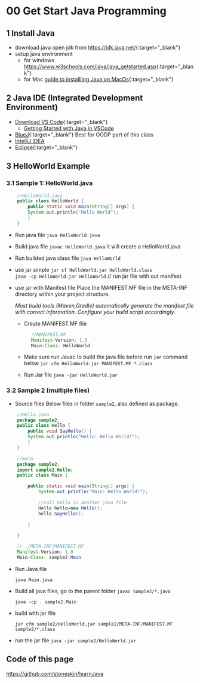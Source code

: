 # 00 Get Start Java Programming

## 1 Install Java

- download java open jdk from <https://jdk.java.net/>{:target="_blank"}
- setup java environment 
    - for windows <https://www.w3schools.com/java/java_getstarted.asp>{:target="_blank"}
    - for Mac [guide to installling Java on MacOs](https://tejaksha-k.medium.com/a-step-by-step-guide-to-installing-java-on-macos-5188bfdf99d7){:target="_blank"}

## 2 Java IDE (Integrated Development Environment)

- [Download VS Code](https://code.visualstudio.com/download){:target="_blank"}
  - [Getting Started with Java in VSCode](https://code.visualstudio.com/docs/java/java-tutorial)
- [BlueJ](https://bluej.org){:target="_blank"} Best for OODP part of this class
- [IntelliJ IDEA](https://www.jetbrains.com/idea/{:target="_blank"})
- [Eclipse](https://eclipseide.org/){:target="_blank"}


## 3 HelloWorld Example 


### 3.1 Sample 1: HelloWorld.java

```java
    //HelloWorld.java
    public class HelloWorld {
        public static void main(String[] args) {
        System.out.println("Hello World");
        }
    }
```

- Run java file
    `java HelloWorld.java`

- Build java file
    `javac HelloWorld.java`
    it will create a HelloWorld.java

- Run builded java class file
    `java HelloWorld`


- use jar simple
       `jar cf HelloWorld.jar HelloWorld.class`  
       `java -cp HelloWorld.jar HelloWorld` // run jar file with out manifest 

- use jar with Manifest file
  Place the MANIFEST.MF file in the META-INF directory within your project structure.
  
    *Most build tools (Maven,Gradle) automatically generate the manifest file with correct information. Configure your build script accordingly.*

  - Create MANIFEST.MF file
  ```java
        //MANIFEST.MF 
        Manifest-Version: 1.0
        Main-Class: HelloWorld
  ```
  - Make sure run Javac to build the java file before run `jar` command below
    `jar cfm HelloWorld.jar MANIFEST.MF *.class`

  - Run Jar file
    `java -jar HelloWorld.jar`
   


### 3.2 Sample 2 (multiple files)

- Source files
Below files in folder `sample2`, also defined as package.

```java
    //Hello.java
    package sample2;
    public class Hello {
        public void SayHello() {
        System.out.println("Hello: Hello World!");
        }
    }
```

```java
    //main
    package sample2;
    import sample2.Hello;
    public class Main {

        public static void main(String[] args) {
            System.out.println("Main: Hello World!");

            //call hello in another java file
            Hello hello=new Hello();
            hello.SayHello();
        
        }

    }
```

```java
    // ./META-INF/MANIFEST.MF
    Manifest-Version: 1.0
    Main-Class: sample2.Main

```

- Run Java file

    `java Main.java`

- Build all java files, go to the parent folder 
    `javac Sample2/*.java`

    `java -cp . sample2.Main`

- build with jar file

    `jar cfm sample2/HelloWorld.jar sample2/META-INF/MANIFEST.MF sample2/*.class`

- run the jar file
    `java -jar sample2/HelloWorld.jar`

## Code of this page
<https://github.com/stoneskin/learnJava>
